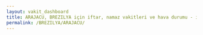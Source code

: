 ```yaml
---
layout: vakit_dashboard
title: ARAJACU, BREZILYA için iftar, namaz vakitleri ve hava durumu - ilçe/eyalet seç
permalink: /BREZILYA/ARAJACU/
---
```


<script type="text/javascript">
  var GLOBAL_COUNTRY = 'BREZILYA';
  var GLOBAL_CITY = 'ARAJACU';
  var GLOBAL_STATE = '';
  var lat = 72;
  var lon = 21;
</script>
